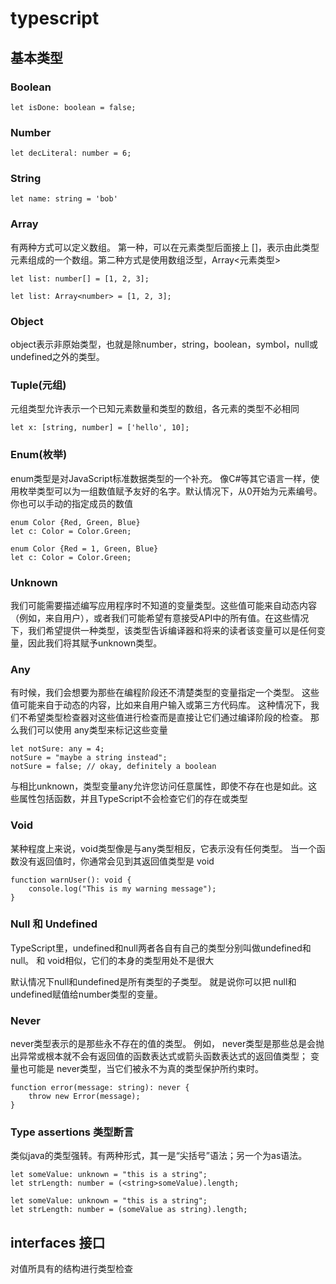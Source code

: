 
# typescript

## 基本类型

### Boolean

`let isDone: boolean = false;`

### Number

`let decLiteral: number = 6;`

### String

`let name: string = 'bob'`

### Array

有两种方式可以定义数组。 第一种，可以在元素类型后面接上 []，表示由此类型元素组成的一个数组。第二种方式是使用数组泛型，Array<元素类型>

`let list: number[] = [1, 2, 3];`

`let list: Array<number> = [1, 2, 3];`

### Object

object表示非原始类型，也就是除number，string，boolean，symbol，null或undefined之外的类型。

### Tuple(元组)

元组类型允许表示一个已知元素数量和类型的数组，各元素的类型不必相同

`let x: [string, number] = ['hello', 10]; `

### Enum(枚举)

enum类型是对JavaScript标准数据类型的一个补充。 像C#等其它语言一样，使用枚举类型可以为一组数值赋予友好的名字。默认情况下，从0开始为元素编号。 你也可以手动的指定成员的数值

```
enum Color {Red, Green, Blue}
let c: Color = Color.Green;

enum Color {Red = 1, Green, Blue}
let c: Color = Color.Green;

```

### Unknown 

我们可能需要描述编写应用程序时不知道的变量类型。这些值可能来自动态内容（例如，来自用户），或者我们可能希望有意接受API中的所有值。在这些情况下，我们希望提供一种类型，该类型告诉编译器和将来的读者该变量可以是任何变量，因此我们将其赋予unknown类型。

### Any

有时候，我们会想要为那些在编程阶段还不清楚类型的变量指定一个类型。 这些值可能来自于动态的内容，比如来自用户输入或第三方代码库。 这种情况下，我们不希望类型检查器对这些值进行检查而是直接让它们通过编译阶段的检查。 那么我们可以使用 any类型来标记这些变量

```
let notSure: any = 4;
notSure = "maybe a string instead";
notSure = false; // okay, definitely a boolean
```

与相比unknown，类型变量any允许您访问任意属性，即使不存在也是如此。这些属性包括函数，并且TypeScript不会检查它们的存在或类型

### Void

某种程度上来说，void类型像是与any类型相反，它表示没有任何类型。 当一个函数没有返回值时，你通常会见到其返回值类型是 void

```
function warnUser(): void {
    console.log("This is my warning message");
}
```

### Null 和 Undefined

TypeScript里，undefined和null两者各自有自己的类型分别叫做undefined和null。 和 void相似，它们的本身的类型用处不是很大

默认情况下null和undefined是所有类型的子类型。 就是说你可以把 null和undefined赋值给number类型的变量。

### Never

never类型表示的是那些永不存在的值的类型。 例如， never类型是那些总是会抛出异常或根本就不会有返回值的函数表达式或箭头函数表达式的返回值类型； 变量也可能是 never类型，当它们被永不为真的类型保护所约束时。

```
function error(message: string): never {
    throw new Error(message);
}
```

### Type assertions 类型断言

类似java的类型强转。有两种形式，其一是“尖括号”语法；另一个为as语法。

```
let someValue: unknown = "this is a string";
let strLength: number = (<string>someValue).length;

let someValue: unknown = "this is a string";
let strLength: number = (someValue as string).length;
```

## interfaces 接口

对值所具有的结构进行类型检查